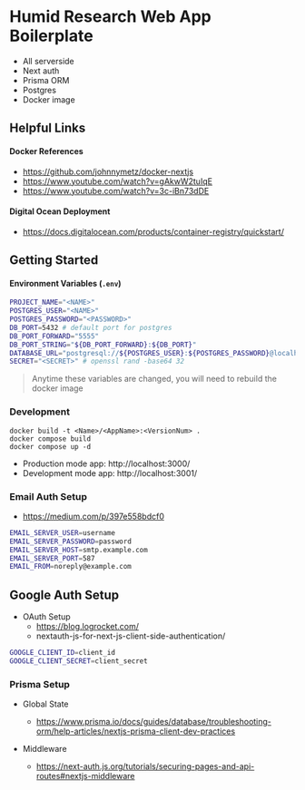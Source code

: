 
# Humid Research Web App Boilerplate

- All serverside
- Next auth
- Prisma ORM
- Postgres
- Docker image


## Helpful Links

#### Docker References
- https://github.com/johnnymetz/docker-nextjs
- https://www.youtube.com/watch?v=gAkwW2tuIqE
- https://www.youtube.com/watch?v=3c-iBn73dDE

#### Digital Ocean Deployment
- https://docs.digitalocean.com/products/container-registry/quickstart/


## Getting Started


#### Environment Variables (`.env`)

```sh
PROJECT_NAME="<NAME>"
POSTGRES_USER="<NAME>"
POSTGRES_PASSWORD="<PASSWORD>"
DB_PORT=5432 # default port for postgres
DB_PORT_FORWARD="5555"
DB_PORT_STRING="${DB_PORT_FORWARD}:${DB_PORT}"
DATABASE_URL="postgresql://${POSTGRES_USER}:${POSTGRES_PASSWORD}@localhost:${DB_PORT_FORWARD}/${PROJECT_NAME}"
SECRET="<SECRET>" # openssl rand -base64 32

```
 > Anytime these variables are changed, you will need to rebuild the docker image 

### Development

```
docker build -t <Name>/<AppName>:<VersionNum> .
docker compose build 
docker compose up -d
```

- Production mode app: http://localhost:3000/
- Development mode app: http://localhost:3001/


### Email Auth Setup
- https://medium.com/p/397e558bdcf0

```sh
EMAIL_SERVER_USER=username
EMAIL_SERVER_PASSWORD=password
EMAIL_SERVER_HOST=smtp.example.com
EMAIL_SERVER_PORT=587
EMAIL_FROM=noreply@example.com
```

## Google Auth Setup

- OAuth Setup
  - https://blog.logrocket.com/
  - nextauth-js-for-next-js-client-side-authentication/

```sh
GOOGLE_CLIENT_ID=client_id
GOOGLE_CLIENT_SECRET=client_secret
```

### Prisma Setup

- Global State
  - https://www.prisma.io/docs/guides/database/troubleshooting-orm/help-articles/nextjs-prisma-client-dev-practices

- Middleware
  - https://next-auth.js.org/tutorials/securing-pages-and-api-routes#nextjs-middleware
